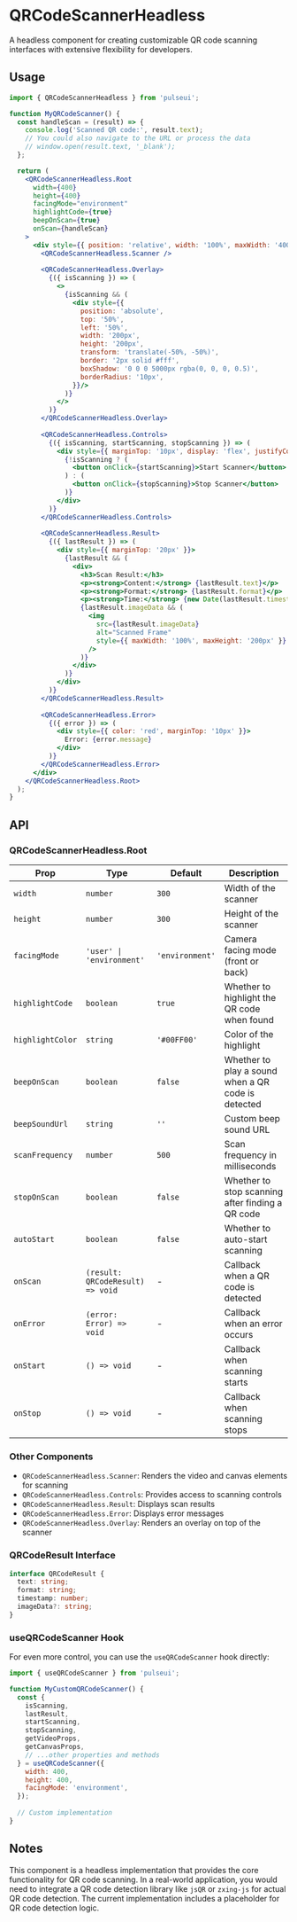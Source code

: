 # QRCodeScannerHeadless

A headless component for creating customizable QR code scanning interfaces with extensive flexibility for developers.

## Usage

```jsx
import { QRCodeScannerHeadless } from 'pulseui';

function MyQRCodeScanner() {
  const handleScan = (result) => {
    console.log('Scanned QR code:', result.text);
    // You could also navigate to the URL or process the data
    // window.open(result.text, '_blank');
  };

  return (
    <QRCodeScannerHeadless.Root
      width={400}
      height={400}
      facingMode="environment"
      highlightCode={true}
      beepOnScan={true}
      onScan={handleScan}
    >
      <div style={{ position: 'relative', width: '100%', maxWidth: '400px' }}>
        <QRCodeScannerHeadless.Scanner />
        
        <QRCodeScannerHeadless.Overlay>
          {({ isScanning }) => (
            <>
              {isScanning && (
                <div style={{
                  position: 'absolute',
                  top: '50%',
                  left: '50%',
                  width: '200px',
                  height: '200px',
                  transform: 'translate(-50%, -50%)',
                  border: '2px solid #fff',
                  boxShadow: '0 0 0 5000px rgba(0, 0, 0, 0.5)',
                  borderRadius: '10px',
                }}/>
              )}
            </>
          )}
        </QRCodeScannerHeadless.Overlay>
        
        <QRCodeScannerHeadless.Controls>
          {({ isScanning, startScanning, stopScanning }) => (
            <div style={{ marginTop: '10px', display: 'flex', justifyContent: 'center', gap: '10px' }}>
              {!isScanning ? (
                <button onClick={startScanning}>Start Scanner</button>
              ) : (
                <button onClick={stopScanning}>Stop Scanner</button>
              )}
            </div>
          )}
        </QRCodeScannerHeadless.Controls>
        
        <QRCodeScannerHeadless.Result>
          {({ lastResult }) => (
            <div style={{ marginTop: '20px' }}>
              {lastResult && (
                <div>
                  <h3>Scan Result:</h3>
                  <p><strong>Content:</strong> {lastResult.text}</p>
                  <p><strong>Format:</strong> {lastResult.format}</p>
                  <p><strong>Time:</strong> {new Date(lastResult.timestamp).toLocaleTimeString()}</p>
                  {lastResult.imageData && (
                    <img 
                      src={lastResult.imageData} 
                      alt="Scanned Frame" 
                      style={{ maxWidth: '100%', maxHeight: '200px' }} 
                    />
                  )}
                </div>
              )}
            </div>
          )}
        </QRCodeScannerHeadless.Result>
        
        <QRCodeScannerHeadless.Error>
          {({ error }) => (
            <div style={{ color: 'red', marginTop: '10px' }}>
              Error: {error.message}
            </div>
          )}
        </QRCodeScannerHeadless.Error>
      </div>
    </QRCodeScannerHeadless.Root>
  );
}
```

## API

### QRCodeScannerHeadless.Root

| Prop | Type | Default | Description |
|------|------|---------|-------------|
| `width` | `number` | `300` | Width of the scanner |
| `height` | `number` | `300` | Height of the scanner |
| `facingMode` | `'user' \| 'environment'` | `'environment'` | Camera facing mode (front or back) |
| `highlightCode` | `boolean` | `true` | Whether to highlight the QR code when found |
| `highlightColor` | `string` | `'#00FF00'` | Color of the highlight |
| `beepOnScan` | `boolean` | `false` | Whether to play a sound when a QR code is detected |
| `beepSoundUrl` | `string` | `''` | Custom beep sound URL |
| `scanFrequency` | `number` | `500` | Scan frequency in milliseconds |
| `stopOnScan` | `boolean` | `false` | Whether to stop scanning after finding a QR code |
| `autoStart` | `boolean` | `false` | Whether to auto-start scanning |
| `onScan` | `(result: QRCodeResult) => void` | - | Callback when a QR code is detected |
| `onError` | `(error: Error) => void` | - | Callback when an error occurs |
| `onStart` | `() => void` | - | Callback when scanning starts |
| `onStop` | `() => void` | - | Callback when scanning stops |

### Other Components

- `QRCodeScannerHeadless.Scanner`: Renders the video and canvas elements for scanning
- `QRCodeScannerHeadless.Controls`: Provides access to scanning controls
- `QRCodeScannerHeadless.Result`: Displays scan results
- `QRCodeScannerHeadless.Error`: Displays error messages
- `QRCodeScannerHeadless.Overlay`: Renders an overlay on top of the scanner

### QRCodeResult Interface

```typescript
interface QRCodeResult {
  text: string;
  format: string;
  timestamp: number;
  imageData?: string;
}
```

### useQRCodeScanner Hook

For even more control, you can use the `useQRCodeScanner` hook directly:

```jsx
import { useQRCodeScanner } from 'pulseui';

function MyCustomQRCodeScanner() {
  const {
    isScanning,
    lastResult,
    startScanning,
    stopScanning,
    getVideoProps,
    getCanvasProps,
    // ...other properties and methods
  } = useQRCodeScanner({
    width: 400,
    height: 400,
    facingMode: 'environment',
  });
  
  // Custom implementation
}
```

## Notes

This component is a headless implementation that provides the core functionality for QR code scanning. In a real-world application, you would need to integrate a QR code detection library like `jsQR` or `zxing-js` for actual QR code detection. The current implementation includes a placeholder for QR code detection logic.
